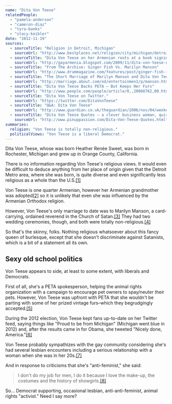 ```yaml
---
name: "Dita Von Teese"
relatedPeople:
  - "pamela-anderson"
  - "cameron-diaz"
  - "tyra-banks"
  - "stacy-keibler"
date: "2012-11-19"
sources:
  - sourceTitle: "Religion in Detroit, Michigan"
    sourceUrl: "http://www.bestplaces.net/religion/city/michigan/detroit"
  - sourceTitle: "Dita Von Teese on her Armenian roots at a book signing event in London"
    sourceUrl: "http://gayarmenia.blogspot.com/2009/11/dita-von-teese-on-her-armenian-roots-at.html"
  - sourceTitle: "From The Archive: Ginger Fish Vs. Marilyn Manson"
    sourceUrl: "http://www.drummagazine.com/features/post/ginger-fish-in-the-beginning/"
  - sourceTitle: "The Short Marriage of Marilyn Manson and Dita Von Teese"
    sourceUrl: "http://marriage.about.com/od/entertainmen1/p/manson.htm"
  - sourceTitle: "Dita Von Teese Backs PETA – But Keeps Her Furs"
    sourceUrl: "http://www.people.com/people/article/0,,20068762,00.html"
  - sourceTitle: "Dita Von Teese on Twitter."
    sourceUrl: "https://twitter.com/DitaVonTeese"
  - sourceTitle: "Q&A: Dita Von Teese"
    sourceUrl: "http://www.guardian.co.uk/theguardian/2006/nov/04/weekend7.weekend"
  - sourceTitle: "Dita Von Teese Quotes – a clever business woman, quirky individual & pinup"
    sourceUrl: "http://www.pinuppassion.com/Dita-Von-Teese-Quotes.html"
summaries:
  religion: "Von Teese is totally non-religious."
  politicalViews: "Von Teese is a liberal Democrat."
---
```


Dita Von Teese, whose was born Heather Renée Sweet, was born in Rochester, Michigan and grew up in Orange County, California.

There is no information regarding Von Teese's religious views. It would even be difficult to deduce anything from her place of origin given that the Detroit Metro area, where she was born, is quite diverse and even significantly less religious as a whole than the U.S.<a class="source-citation" href="#http%3A%2F%2Fwww.bestplaces.net%2Freligion%2Fcity%2Fmichigan%2Fdetroit" title="Religion in Detroit, Michigan">[1]</a>

Von Teese is one quarter Armenian, however her Armenian grandmother was adopted<a class="source-citation" href="#http%3A%2F%2Fgayarmenia.blogspot.com%2F2009%2F11%2Fdita-von-teese-on-her-armenian-roots-at.html" title="Dita Von Teese on her Armenian roots at a book signing event in London">[2]</a> so it is unlikely that even she was influenced by the Armenian Orthodox religion.

However, Von Teese's only marriage to date was to Marilyn Manson, a card-carrying, ordained reverend in the Church of Satan.<a class="source-citation" href="#http%3A%2F%2Fwww.drummagazine.com%2Ffeatures%2Fpost%2Fginger-fish-in-the-beginning%2F" title="From The Archive: Ginger Fish Vs. Marilyn Manson">[3]</a> They had two wedding ceremonies, though, and both were totally non-religious.<a class="source-citation" href="#http%3A%2F%2Fmarriage.about.com%2Fod%2Fentertainmen1%2Fp%2Fmanson.htm" title="The Short Marriage of Marilyn Manson and Dita Von Teese">[4]</a>

So that's the skinny, folks. Nothing religious whatsoever about this fancy queen of burlesque, except that she doesn't discriminate against Satanists, which is a bit of a statement all its own.


## Sexy old school politics

Von Teese appears to side, at least to some extent, with liberals and Democrats.

First of all, she's a PETA spokesperson, helping the animal rights organization with a campaign to encourage pet owners to spay/neuter their pets. However, Von Teese was upfront with PETA that she wouldn't be parting with some of her prized vintage furs–which they begrudgingly accepted.<a class="source-citation" href="#http%3A%2F%2Fwww.people.com%2Fpeople%2Farticle%2F0%2C%2C20068762%2C00.html" title="Dita Von Teese Backs PETA – But Keeps Her Furs">[5]</a>

During the 2012 election, Von Teese kept fans up-to-date on her Twitter feed, saying things like "Proud to be from Michigan" (Michigan went blue in 2012) and, after the results came in for Obama, she tweeted "Nicely done, America."<a class="source-citation" href="#https%3A%2F%2Ftwitter.com%2FDitaVonTeese" title="Dita Von Teese on Twitter.">[6]</a>

Von Teese probably sympathizes with the gay community considering she's had several lesbian encounters including a serious relationship with a woman when she was in her 20s.<a class="source-citation" href="#http%3A%2F%2Fwww.guardian.co.uk%2Ftheguardian%2F2006%2Fnov%2F04%2Fweekend7.weekend" title="Q&amp;A: Dita Von Teese">[7]</a>

And in response to criticisms that she's "anti-feminist," she said:

>I don't do my job for men, I do it because I love the make-up, the costumes and the history of showgirls.<a class="source-citation" href="#http%3A%2F%2Fwww.pinuppassion.com%2FDita-Von-Teese-Quotes.html" title="Dita Von Teese Quotes – a clever business woman, quirky individual &amp; pinup">[8]</a>

So… Democrat supporting, occasional lesbian, anti-anti-feminist, animal rights "activist." Need I say more?